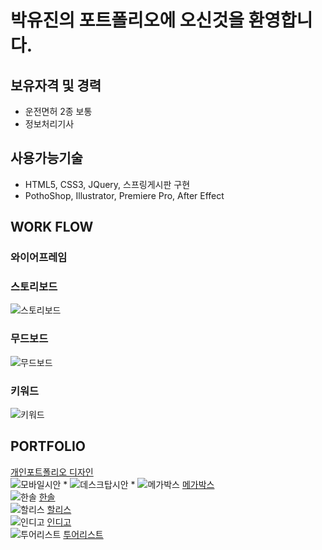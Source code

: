 # 박유진의 포트폴리오에 오신것을 환영합니다.

## 보유자격 및 경력
* 운전면허 2종 보통
* 정보처리기사

## 사용가능기술
* HTML5, CSS3, JQuery, 스프링게시판 구현
* PothoShop, Illustrator, Premiere Pro, After Effect

## WORK FLOW
### 와이어프레임

### 스토리보드
![스토리보드](./images/img01.jpg)
### 무드보드
![무드보드](./images/img02.PNG)
### 키워드
![키워드](./images/img03.jpg)

## PORTFOLIO
[개인포트폴리오 디자인](https://rtt1006-portfolio.github.io/Project-2/)  
![모바일시안](./images/portfolio-m.png)
*
![데스크탑시안](./images/portfolio-p.png)
*
![메가박스](./images/magabox.png)
[메가박스](https://rtt1006-portfolio.github.io/Megabox/)  
![한솔](./images/hansole.png)
[한솔](https://rtt1006-portfolio.github.io/Hansole/)  
![할리스](./images/hollys.png)
[할리스](https://github.com/rtt1006-portfolio/Hollys)  
![인디고](./images/indigo.png)
[인디고](https://rtt1006-portfolio.github.io/Indigo/)  
![투어리스트](./images/tourlist.png)
[투어리스트](https://rtt1006-portfolio.github.io/Tourist/)
